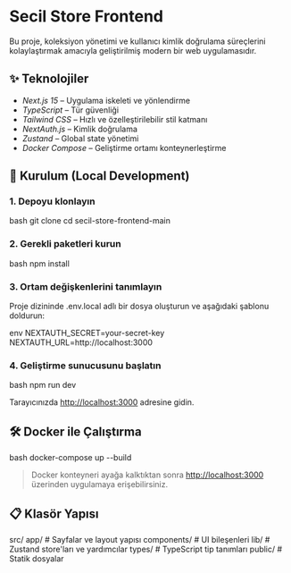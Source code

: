 # Secil Store Frontend

Bu proje, koleksiyon yönetimi ve kullanıcı kimlik doğrulama süreçlerini kolaylaştırmak amacıyla geliştirilmiş modern bir web uygulamasıdır.

## ✨ Teknolojiler

- _Next.js 15_ – Uygulama iskeleti ve yönlendirme
- _TypeScript_ – Tür güvenliği
- _Tailwind CSS_ – Hızlı ve özelleştirilebilir stil katmanı
- _NextAuth.js_ – Kimlik doğrulama
- _Zustand_ – Global state yönetimi
- _Docker Compose_ – Geliştirme ortamı konteynerleştirme

## 🚀 Kurulum (Local Development)

### 1. Depoyu klonlayın

bash
git clone <repo-link>
cd secil-store-frontend-main

### 2. Gerekli paketleri kurun

bash
npm install

### 3. Ortam değişkenlerini tanımlayın

Proje dizininde .env.local adlı bir dosya oluşturun ve aşağıdaki şablonu doldurun:

env
NEXTAUTH_SECRET=your-secret-key
NEXTAUTH_URL=http://localhost:3000

### 4. Geliştirme sunucusunu başlatın

bash
npm run dev

Tarayıcınızda [http://localhost:3000](http://localhost:3000) adresine gidin.

## 🛠️ Docker ile Çalıştırma

bash
docker-compose up --build

> Docker konteyneri ayağa kalktıktan sonra [http://localhost:3000](http://localhost:3000) üzerinden uygulamaya erişebilirsiniz.

## 📋 Klasör Yapısı

src/
app/ # Sayfalar ve layout yapısı
components/ # UI bileşenleri
lib/ # Zustand store'ları ve yardımcılar
types/ # TypeScript tip tanımları
public/ # Statik dosyalar
